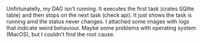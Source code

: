 Unfirtunatelly, my DAG isn't running.
It executes the first task (crates SQlite table) and then stops on the next task (check api).
It just shows the task is running amd the status never changes.
I attached some images with logs that indicate weird behaviour.
Maybe some problems with operating system (MacOS), but I couldn't find the root cause.
